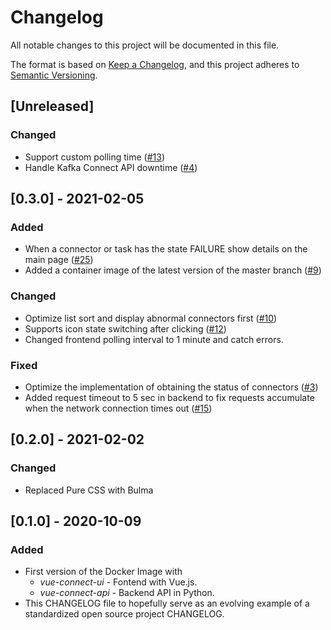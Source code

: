 # Changelog
All notable changes to this project will be documented in this file.

The format is based on [Keep a Changelog](https://keepachangelog.com/en/1.0.0/),
and this project adheres to [Semantic Versioning](https://semver.org/spec/v2.0.0.html).

## [Unreleased]

### Changed
- Support custom polling time ([#13][i13])
- Handle Kafka Connect API downtime ([#4][i4])

[i4]: https://github.com/rueedlinger/vue-connect/issues/4
[i13]: https://github.com/rueedlinger/vue-connect/issues/13
## [0.3.0] - 2021-02-05
### Added
- When a connector or task has the state FAILURE show details on the main page ([#25][i25])
- Added a container image of the latest version of the master branch ([#9][i9])

[i9]: https://github.com/rueedlinger/vue-connect/issues/9
[i25]: https://github.com/rueedlinger/vue-connect/issues/25
### Changed
- Optimize list sort and display abnormal connectors first ([#10][i10]) 
- Supports icon state switching after clicking ([#12][i12])
- Changed frontend polling interval to 1 minute and catch errors.

[i10]: https://github.com/rueedlinger/vue-connect/issues/10
[i12]: https://github.com/rueedlinger/vue-connect/issues/12
[i15]: https://github.com/rueedlinger/vue-connect/issues/15
### Fixed
- Optimize the implementation of obtaining the status of connectors ([#3][i3])
- Added request timeout to 5 sec in backend to fix requests accumulate when the network connection times out ([#15][i15])


[i3]: https://github.com/rueedlinger/vue-connect/issues/3

## [0.2.0] - 2021-02-02
### Changed
- Replaced Pure CSS with Bulma

## [0.1.0] - 2020-10-09
### Added
- First version of the Docker Image with
  - *vue-connect-ui* - Fontend with Vue.js. 
  - *vue-connect-api* - Backend API in Python.
- This CHANGELOG file to hopefully serve as an evolving example of a
  standardized open source project CHANGELOG.



